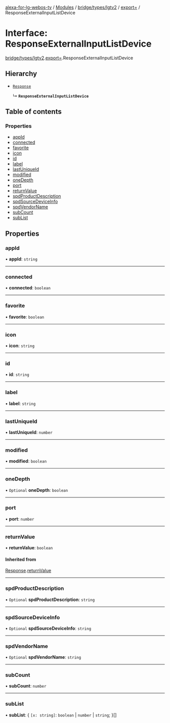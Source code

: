 [alexa-for-lg-webos-tv](../README.md) / [Modules](../modules.md) / [bridge/types/lgtv2](../modules/bridge_types_lgtv2.md) / [export=](../modules/bridge_types_lgtv2.export_.md) / ResponseExternalInputListDevice

# Interface: ResponseExternalInputListDevice

[bridge/types/lgtv2](../modules/bridge_types_lgtv2.md).[export=](../modules/bridge_types_lgtv2.export_.md).ResponseExternalInputListDevice

## Hierarchy

- [`Response`](bridge_types_lgtv2.export_.Response.md)

  ↳ **`ResponseExternalInputListDevice`**

## Table of contents

### Properties

- [appId](bridge_types_lgtv2.export_.ResponseExternalInputListDevice.md#appid)
- [connected](bridge_types_lgtv2.export_.ResponseExternalInputListDevice.md#connected)
- [favorite](bridge_types_lgtv2.export_.ResponseExternalInputListDevice.md#favorite)
- [icon](bridge_types_lgtv2.export_.ResponseExternalInputListDevice.md#icon)
- [id](bridge_types_lgtv2.export_.ResponseExternalInputListDevice.md#id)
- [label](bridge_types_lgtv2.export_.ResponseExternalInputListDevice.md#label)
- [lastUniqueId](bridge_types_lgtv2.export_.ResponseExternalInputListDevice.md#lastuniqueid)
- [modified](bridge_types_lgtv2.export_.ResponseExternalInputListDevice.md#modified)
- [oneDepth](bridge_types_lgtv2.export_.ResponseExternalInputListDevice.md#onedepth)
- [port](bridge_types_lgtv2.export_.ResponseExternalInputListDevice.md#port)
- [returnValue](bridge_types_lgtv2.export_.ResponseExternalInputListDevice.md#returnvalue)
- [spdProductDescription](bridge_types_lgtv2.export_.ResponseExternalInputListDevice.md#spdproductdescription)
- [spdSourceDeviceInfo](bridge_types_lgtv2.export_.ResponseExternalInputListDevice.md#spdsourcedeviceinfo)
- [spdVendorName](bridge_types_lgtv2.export_.ResponseExternalInputListDevice.md#spdvendorname)
- [subCount](bridge_types_lgtv2.export_.ResponseExternalInputListDevice.md#subcount)
- [subList](bridge_types_lgtv2.export_.ResponseExternalInputListDevice.md#sublist)

## Properties

### appId

• **appId**: `string`

___

### connected

• **connected**: `boolean`

___

### favorite

• **favorite**: `boolean`

___

### icon

• **icon**: `string`

___

### id

• **id**: `string`

___

### label

• **label**: `string`

___

### lastUniqueId

• **lastUniqueId**: `number`

___

### modified

• **modified**: `boolean`

___

### oneDepth

• `Optional` **oneDepth**: `boolean`

___

### port

• **port**: `number`

___

### returnValue

• **returnValue**: `boolean`

#### Inherited from

[Response](bridge_types_lgtv2.export_.Response.md).[returnValue](bridge_types_lgtv2.export_.Response.md#returnvalue)

___

### spdProductDescription

• `Optional` **spdProductDescription**: `string`

___

### spdSourceDeviceInfo

• `Optional` **spdSourceDeviceInfo**: `string`

___

### spdVendorName

• `Optional` **spdVendorName**: `string`

___

### subCount

• **subCount**: `number`

___

### subList

• **subList**: \{ `[x: string]`: `boolean` \| `number` \| `string`;  }[]
